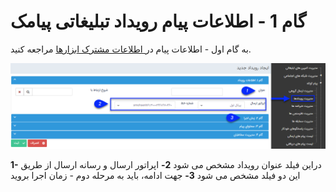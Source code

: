 # گام 1 - اطلاعات  پیام رویداد تبلیغاتی پیامک 


  به گام اول - اطلاعات پیام در[ اطلاعات مشترک ابزارها](https://github.com/1stco/PayamGostarDocs/blob/master/help%202.5.4/Marketing/moshtarak-abzar/gam%20yk/gam-yk.md) مراجعه کنید.


![](advertising-sendingeventsms-firststep.png)

 **1-** دراین فیلد عنوان رویداد مشخص می شود
 **2-** اپراتور ارسال و رسانه ارسال از طریق این دو فیلد مشخص می شود
 **3-** جهت ادامه، باید به مرحله دوم - زمان اجرا بروید
 
 

